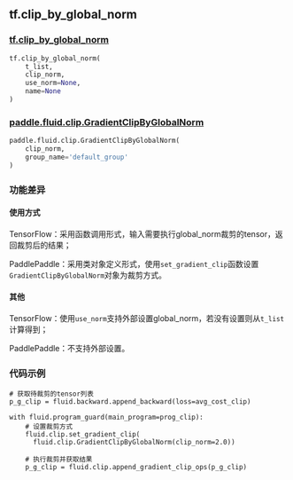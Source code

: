 ## tf.clip_by_global_norm

### [tf.clip_by_global_norm](https://www.tensorflow.org/api_docs/python/tf/clip_by_global_norm)

```python
tf.clip_by_global_norm(
    t_list,
    clip_norm,
    use_norm=None,
    name=None
)
```

### [paddle.fluid.clip.GradientClipByGlobalNorm](http://paddlepaddle.org/documentation/docs/zh/1.4/api_cn/clip_cn.html#gradientclipbyglobalnorm)

```python
paddle.fluid.clip.GradientClipByGlobalNorm(
    clip_norm, 
    group_name='default_group'
)
```

### 功能差异

#### 使用方式

TensorFlow：采用函数调用形式，输入需要执行global_norm裁剪的tensor，返回裁剪后的结果；  

PaddlePaddle：采用类对象定义形式，使用`set_gradient_clip`函数设置`GradientClipByGlobalNorm`对象为裁剪方式。

#### 其他
TensorFlow：使用`use_norm`支持外部设置global_norm，若没有设置则从`t_list`计算得到；  

PaddlePaddle：不支持外部设置。

### 代码示例
```
# 获取待裁剪的tensor列表
p_g_clip = fluid.backward.append_backward(loss=avg_cost_clip)

with fluid.program_guard(main_program=prog_clip):
    # 设置裁剪方式
    fluid.clip.set_gradient_clip(
      fluid.clip.GradientClipByGlobalNorm(clip_norm=2.0))
    
    # 执行裁剪并获取结果
    p_g_clip = fluid.clip.append_gradient_clip_ops(p_g_clip)

```
